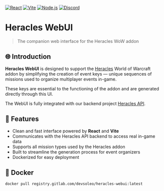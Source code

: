 [![React](https://img.shields.io/badge/React-20232a?logo=react&logoColor=61dafb&style=for-the-badge)](https://reactjs.org/)
[![Vite](https://img.shields.io/badge/Vite-646cff?logo=vite&logoColor=white&style=for-the-badge)](https://vitejs.dev/)
[![Node.js](https://img.shields.io/badge/Node.js-339933?logo=nodedotjs&logoColor=white&style=for-the-badge)](https://nodejs.org/)
[![Discord](https://img.shields.io/discord/1187474009911206008?color=7289da&label=Discord&logo=discord&style=for-the-badge)](https://discord.gg/vhs87h6fvD)

# Heracles WebUI

> The companion web interface for the Heracles WoW addon

## 🌐 Introduction

**Heracles WebUI** is designed to support the [Heracles](https://gitlab.com/devsoleo/heracles) World of Warcraft addon by simplifying the creation of event keys — unique sequences of missions used to organize multiplayer events in-game.

These keys are essential to the functioning of the addon and are generated directly through this UI.

The WebUI is fully integrated with our backend project [Heracles API](https://gitlab.com/devsoleo/heracles-api).

## 🚀 Features

- Clean and fast interface powered by **React** and **Vite**
- Communicates with the Heracles API backend to access real in-game data
- Supports all mission types used by the Heracles addon
- Built to streamline the generation process for event organizers
- Dockerized for easy deployment

## 🐳 Docker

```bash
docker pull registry.gitlab.com/devsoleo/heracles-webui:latest
```

